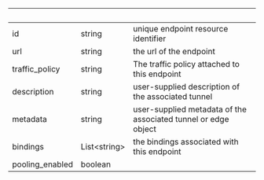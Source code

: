 <!-- Code generated for API Clients. DO NOT EDIT. -->

| &nbsp;          | &nbsp;             | &nbsp;                                                         |
| --------------- | ------------------ | -------------------------------------------------------------- |
| id              | string             | unique endpoint resource identifier                            |
| url             | string             | the url of the endpoint                                        |
| traffic_policy  | string             | The traffic policy attached to this endpoint                   |
| description     | string             | user-supplied description of the associated tunnel             |
| metadata        | string             | user-supplied metadata of the associated tunnel or edge object |
| bindings        | List&lt;string&gt; | the bindings associated with this endpoint                     |
| pooling_enabled | boolean            |                                                                |
